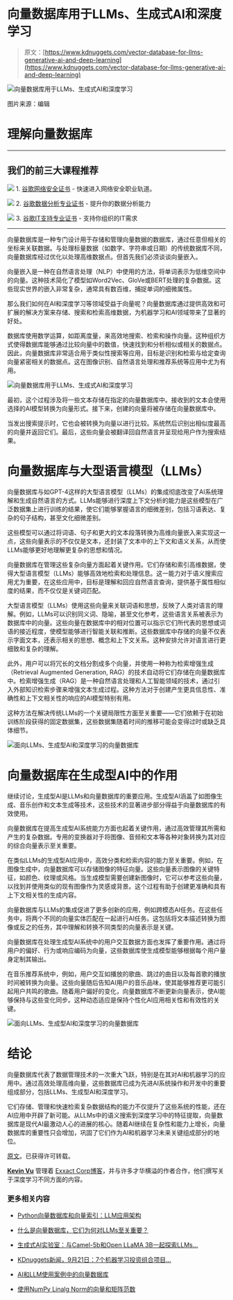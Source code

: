 # 向量数据库用于LLMs、生成式AI和深度学习

> 原文：[https://www.kdnuggets.com/vector-database-for-llms-generative-ai-and-deep-learning](https://www.kdnuggets.com/vector-database-for-llms-generative-ai-and-deep-learning)

![向量数据库用于LLMs、生成式AI和深度学习](../Images/4acc0df1c3615fea31b4de7ece364fe2.png)

图片来源：编辑

# 理解向量数据库

* * *

## 我们的前三大课程推荐

![](../Images/0244c01ba9267c002ef39d4907e0b8fb.png) 1\. [谷歌网络安全证书](https://www.kdnuggets.com/google-cybersecurity) - 快速进入网络安全职业轨道。

![](../Images/e225c49c3c91745821c8c0368bf04711.png) 2\. [谷歌数据分析专业证书](https://www.kdnuggets.com/google-data-analytics) - 提升你的数据分析能力

![](../Images/0244c01ba9267c002ef39d4907e0b8fb.png) 3\. [谷歌IT支持专业证书](https://www.kdnuggets.com/google-itsupport) - 支持你组织的IT需求

* * *

向量数据库是一种专门设计用于存储和管理向量数据的数据库，通过任意但相关的坐标来关联数据。与处理标量数据（如数字、字符串或日期）的传统数据库不同，向量数据库经过优化以处理高维数据点。但首先我们必须谈谈向量嵌入。

向量嵌入是一种在自然语言处理（NLP）中使用的方法，将单词表示为低维空间中的向量。这种技术简化了模型如Word2Vec、GloVe或BERT处理的复杂数据。这些现实世界的嵌入非常复杂，通常具有数百维，捕捉单词的细微属性。

那么我们如何在AI和深度学习等领域受益于向量呢？向量数据库通过提供高效和可扩展的解决方案来存储、搜索和检索高维数据，为机器学习和AI领域带来了显著的好处。

数据库使用数学运算，如距离度量，来高效地搜索、检索和操作向量。这种组织方式使得数据库能够通过比较向量中的数值，快速找到和分析相似或相关的数据点。因此，向量数据库非常适合用于类似性搜索等应用，目标是识别和检索与给定查询向量紧密相关的数据点。这在图像识别、自然语言处理和推荐系统等应用中尤为有用。

![向量数据库用于LLMs、生成式AI和深度学习](../Images/17541fa7a09cec12595781b0b69450f7.png)

最初，这个过程涉及将一些文本存储在指定的向量数据库中。接收到的文本会使用选择的AI模型转换为向量形式。接下来，创建的向量将被存储在向量数据库中。

当发出搜索提示时，它也会被转换为向量以进行比较。系统然后识别出相似度最高的向量并返回它们。最后，这些向量会被翻译回自然语言并呈现给用户作为搜索结果。

# 向量数据库与大型语言模型（LLMs）

向量数据库与如GPT-4这样的大型语言模型（LLMs）的集成彻底改变了AI系统理解和生成自然语言的方式。LLMs能够进行深度上下文分析的能力是这些模型在广泛数据集上进行训练的结果，使它们能够掌握语言的细微差别，包括习语表达、复杂的句子结构，甚至文化细微差别。

这些模型可以通过将词语、句子和更大的文本段落转换为高维向量嵌入来实现这一点，这些向量表示的不仅仅是文本，还封装了文本中的上下文和语义关系，从而使LLMs能够更好地理解更复杂的思想和情况。

向量数据库在管理这些复杂向量方面起着关键作用。它们存储和索引高维数据，使得大型语言模型（LLMs）能够高效地检索和处理信息。这一能力对于语义搜索应用尤为重要，在这些应用中，目标是理解和回应自然语言查询，提供基于属性相似度的结果，而不仅仅是关键词匹配。

大型语言模型（LLMs）使用这些向量来关联词语和思想，反映了人类对语言的理解。例如，LLMs可以识别同义词、隐喻，甚至文化参考，这些语言关系被表示为数据库中的向量。这些向量在数据库中的相对位置可以指示它们所代表的思想或词语的接近程度，使模型能够进行智能关联和推断。这些数据库中存储的向量不仅表示字面文本，还表示相关的思想、概念和上下文关系。这种安排允许对语言进行更细致和复杂的理解。

此外，用户可以将冗长的文档分割成多个向量，并使用一种称为检索增强生成（Retrieval Augmented Generation, RAG）的技术自动将它们存储在向量数据库中。检索增强生成（RAG）是一种自然语言处理和人工智能领域的技术，通过引入外部知识检索步骤来增强文本生成过程。这种方法对于创建产生更具信息性、准确性和上下文相关性的响应的AI模型特别有用。

这种方法在解决传统LLMs的一个关键局限性方面至关重要——它们依赖于在初始训练阶段获得的固定数据集，这些数据集随着时间的推移可能会变得过时或缺乏具体细节。

![面向LLMs、生成型AI和深度学习的向量数据库](../Images/9df05db7e3ccb75538483158dde07cd1.png)

# 向量数据库在生成型AI中的作用

继续讨论，生成型AI是LLMs和向量数据库的重要应用。生成型AI涵盖了如图像生成、音乐创作和文本生成等技术，这些技术的显著进步部分得益于向量数据库的有效使用。

向量数据库在提高生成型AI系统能力方面也起着关键作用，通过高效管理其所需和产生的复杂数据。专用的变换器对于将图像、音频和文本等各种对象转换为其对应的综合向量表示至关重要。

在类似LLMs的生成型AI应用中，高效分类和检索内容的能力至关重要。例如，在图像生成中，向量数据库可以存储图像的特征向量。这些向量表示图像的关键特征，如颜色、纹理或风格。当生成模型需要创建新图像时，它可以参考这些向量，以找到并使用类似的现有图像作为灵感或背景。这个过程有助于创建更准确和具有上下文相关性的生成内容。

向量数据库与LLMs的集成促进了更多创新的应用，例如跨模态AI任务。在这些任务中，将两个不同的向量实体匹配在一起进行AI任务。这包括将文本描述转换为图像或反之的任务，其中理解和转换不同类型的向量表示是关键。

向量数据库在处理生成型AI系统中的用户交互数据方面也发挥了重要作用。通过将用户的偏好、行为或响应编码为向量，这些数据库使生成模型能够根据每个用户量身定制其输出。

在音乐推荐系统中，例如，用户交互如播放的歌曲、跳过的曲目以及每首歌的播放时间被转换为向量。这些向量随后告知AI用户的音乐品味，使其能够推荐更可能引起用户共鸣的歌曲。随着用户偏好的变化，向量数据库不断更新向量表示，使AI能够保持与这些变化同步。这种动态适应是保持个性化AI应用相关性和有效性的关键。

![面向LLMs、生成型AI和深度学习的向量数据库](../Images/2375dd606df5fe216421fc0cfbc3d128.png)

# 结论

向量数据库代表了数据管理技术的一次重大飞跃，特别是在其对AI和机器学习的应用中。通过高效处理高维向量，这些数据库已成为先进AI系统操作和开发中的重要组成部分，包括LLMs、生成型AI和深度学习。

它们存储、管理和快速检索复杂数据结构的能力不仅提升了这些系统的性能，还在AI应用中开辟了新可能。从LLMs中的语义搜索到深度学习中的特征提取，向量数据库是现代AI最激动人心的进展的核心。随着AI继续在复杂性和能力上增长，向量数据库的重要性只会增加，巩固了它们作为AI和机器学习未来关键组成部分的地位。

[原文](https://www.exxactcorp.com/blog/deep-learning/vector-database-for-llms-generative-ai-and-deep-learning)。已获得许可转载。

**[Kevin Vu](https://blog.exxactcorp.com/)** 管理着 [Exxact Corp博客](https://blog.exxactcorp.com/)，并与许多才华横溢的作者合作，他们撰写关于深度学习不同方面的内容。

### 更多相关内容

+   [Python向量数据库和向量索引：LLM应用架构](https://www.kdnuggets.com/2023/08/python-vector-databases-vector-indexes-architecting-llm-apps.html)

+   [什么是向量数据库，它们为何对LLMs至关重要？](https://www.kdnuggets.com/2023/06/vector-databases-important-llms.html)

+   [生成式AI实验室：与Camel-5b和Open LLaMA 3B一起探索LLMs…](https://www.kdnuggets.com/2024/02/intel-generative-ai-playground-llms-with-camel-5b-and-open-llama-3b)

+   [KDnuggets新闻，9月21日：7个机器学习投资组合项目…](https://www.kdnuggets.com/2022/n37.html)

+   [AI和LLM使用案例中的向量数据库](https://www.kdnuggets.com/vector-databases-in-ai-and-llm-use-cases)

+   [使用NumPy Linalg Norm的向量和矩阵范数](https://www.kdnuggets.com/2023/05/vector-matrix-norms-numpy-linalg-norm.html)
